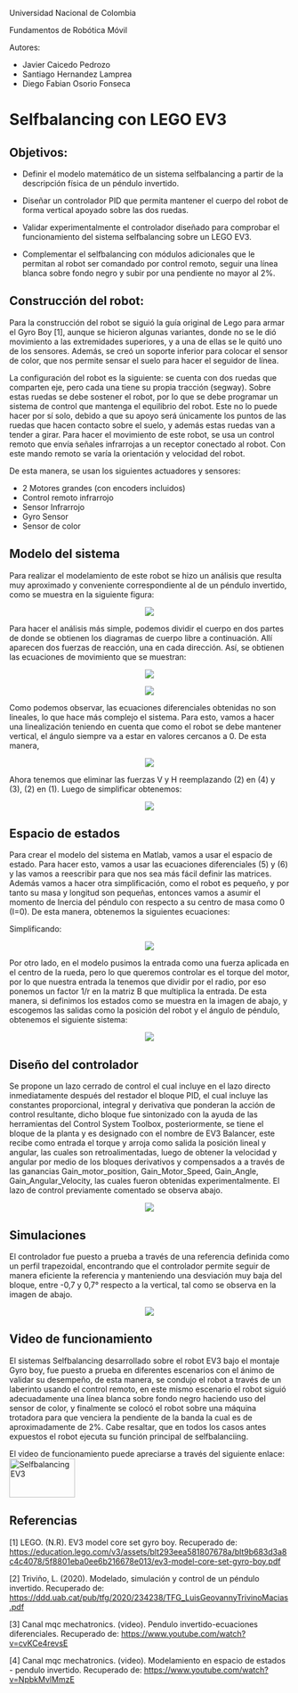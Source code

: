 Universidad Nacional de Colombia

Fundamentos de Robótica Móvil

Autores:
- Javier Caicedo Pedrozo
- Santiago Hernandez Lamprea
- Diego Fabian Osorio Fonseca

 # Selfbalancing con LEGO EV3 

## Objetivos:

* Definir el modelo matemático de un sistema selfbalancing a partir de la descripción física de un péndulo invertido.

* Diseñar un controlador PID que permita mantener el cuerpo del robot de forma vertical apoyado sobre las dos ruedas.

* Validar experimentalmente el controlador diseñado para comprobar el funcionamiento del sistema selfbalancing sobre un LEGO EV3.
  
* Complementar el selfbalancing con módulos adicionales que le permitan al robot ser comandado por control remoto, seguir una línea blanca sobre fondo negro y subir por una pendiente no mayor al 2%.


## Construcción del robot:
Para la construcción del robot se siguió la guía original de Lego para armar el Gyro Boy [1], aunque se hicieron algunas variantes, donde no se le dió movimiento a las extremidades superiores, y a una de ellas se le quitó uno de los sensores. Además, se creó un soporte inferior para colocar el sensor de color, que nos permite sensar el suelo para hacer el seguidor de línea.

La configuración del robot es la siguiente: se cuenta con dos ruedas que comparten eje, pero cada una tiene su propia tracción (segway). Sobre estas ruedas se debe sostener el robot, por lo que se debe programar un sistema de control que mantenga el equilibrio del robot. Este no lo puede hacer por sí solo, debido a que su apoyo será únicamente los puntos de las ruedas que hacen contacto sobre el suelo, y además estas ruedas van a tender a girar. Para hacer el movimiento de este robot, se usa un control remoto que envía señales infrarrojas a un receptor conectado al robot. Con este mando remoto se varía la orientación y velocidad del robot.

De esta manera, se usan los siguientes actuadores y sensores:

* 2 Motores grandes (con encoders incluidos)
* Control remoto infrarrojo
* Sensor Infrarrojo
* Gyro Sensor
* Sensor de color

## Modelo del sistema

Para realizar el modelamiento de este robot se hizo un análisis que resulta muy aproximado y conveniente correspondiente al de un péndulo invertido, como se muestra en la siguiente figura: 

<p align="center"><img src="https://i.postimg.cc/j5dFZvFX/Pendulo-invertido.png"></p>

Para hacer el análisis más simple, podemos dividir el cuerpo en dos partes de donde se obtienen los diagramas de cuerpo libre a continuación. Allí aparecen dos fuerzas de reacción, una en cada dirección. Así, se obtienen las ecuaciones de movimiento que se muestran:

<p align="center"><img src="https://i.postimg.cc/ZR7Dgpkh/DCL-Cuerpo.png"></p>

<p align="center"><img src="https://i.postimg.cc/FzYnQzmk/DCL-Base.png"></p>


Como podemos observar, las ecuaciones diferenciales obtenidas no son lineales, lo que hace más complejo el sistema. Para esto, vamos a hacer una linealización teniendo en cuenta que como el robot se debe mantener vertical, el ángulo  siempre va a estar en valores cercanos a 0. De esta manera,
<p align="center"><img src="https://i.postimg.cc/wMqSrfKB/linealizadas-2.png"></p>

Ahora tenemos que eliminar las fuerzas V y H reemplazando (2) en (4) y (3), (2) en (1). Luego de simplificar obtenemos:
<p align="center"><img src="https://i.postimg.cc/s2G6vPc2/ecuaciones-simple.png"></p>

## Espacio de estados

Para crear el modelo del sistema en Matlab, vamos a usar el espacio de estado. Para hacer esto, vamos a usar las ecuaciones diferenciales (5) y (6) y las vamos a reescribir para que nos sea más fácil definir las matrices. Además vamos a hacer otra simplificación, como el robot es pequeño, y por tanto su masa y longitud son pequeñas, entonces vamos a asumir el momento de Inercia del péndulo con respecto a su centro de masa como 0 (I=0). De esta manera, obtenemos la siguientes ecuaciones:

Simplificando:

<p align="center"><img src="https://i.postimg.cc/sfmcf0rc/ecuaciones-finales.png"></p>

Por otro lado, en el modelo pusimos la entrada como una fuerza aplicada en el centro de la rueda, pero lo que queremos controlar es el torque del motor, por lo que nuestra entrada la tenemos que dividir por el radio, por eso ponemos un factor 1/r en la matriz B que multiplica la entrada. De esta manera, si definimos los estados como se muestra en la imagen de abajo, y escogemos las salidas como la posición del robot y el ángulo de péndulo, obtenemos el siguiente sistema:

<p align="center"><img src="https://i.postimg.cc/XvDLWsyJ/espacio-de-estados-2.png"></p>

## Diseño del controlador
Se propone un lazo cerrado de control el cual incluye en el lazo directo inmediatamente después del restador el bloque PID, el cual incluye las constantes proporcional, integral y derivativa que ponderan la acción de control resultante, dicho bloque fue sintonizado con la ayuda de las herramientas del Control System Toolbox, posteriormente, se tiene el bloque de la planta y es designado con el nombre de EV3 Balancer, este recibe como entrada el torque y arroja como salida la posición lineal y angular, las cuales son retroalimentadas, luego de obtener la velocidad y angular por medio de los bloques derivativos y compensados a a través de las ganancias Gain_motor_position, Gain_Motor_Speed, Gain_Angle, Gain_Angular_Velocity, las cuales fueron obtenidas experimentalmente. El lazo de control previamente comentado se observa abajo.

<p align="center"><img src="https://i.postimg.cc/25n4vqNm/control-PID.png"></p>

## Simulaciones

El controlador fue puesto a prueba a través de una referencia definida como un perfil trapezoidal, encontrando que el controlador permite seguir de manera eficiente la referencia y manteniendo una desviación muy baja del bloque, entre -0,7 y 0,7° respecto a la vertical, tal como se observa en la imagen de abajo.
<p align="center"><img src="https://i.postimg.cc/5yDK9JN7/Simulaci-n-Balancer-Simulink.png"></p>


## Video de funcionamiento
El sistemas Selfbalancing desarrollado sobre el robot EV3 bajo el montaje Gyro boy, fue puesto a prueba en diferentes escenarios con el ánimo de validar su desempeño, de esta manera, se condujo el robot a través de un laberinto usando el control remoto, en este mismo escenario el robot siguió adecuadamente una línea blanca sobre fondo negro haciendo uso del sensor de color, y finalmente se colocó el robot sobre una máquina trotadora para que venciera la pendiente de la banda la cual es de aproximadamente de 2%. Cabe resaltar, que en todos los casos antes expuestos el robot ejecuta su función principal de selfbalanciing.

<p>El video de funcionamiento puede apreciarse a través del siguiente enlace: <a href="https://www.youtube.com/watch?v=j_1jOWG-_PM"><img src="https://i.postimg.cc/5977gB14/Segway-EV3-en-rampa.png" alt="Selfbalancing EV3" title="Selfbalancing EV3" width="118" height="70"></a></p>


## Referencias
[1] LEGO. (N.R). EV3 model core set gyro boy. Recuperado de: https://education.lego.com/v3/assets/blt293eea581807678a/blt9b683d3a8c4c4078/5f8801eba0ee6b216678e013/ev3-model-core-set-gyro-boy.pdf

[2] Triviño, L. (2020). Modelado, simulación y control de un péndulo invertido. Recuperado de: https://ddd.uab.cat/pub/tfg/2020/234238/TFG_LuisGeovannyTrivinoMacias.pdf

[3] Canal mqc mechatronics. (video). Pendulo invertido-ecuaciones diferenciales. Recuperado de: https://www.youtube.com/watch?v=cvKCe4revsE

[4] Canal mqc mechatronics. (video). Modelamiento en espacio de estados - pendulo invertido. Recuperado de: https://www.youtube.com/watch?v=NpbkMvlMmzE


